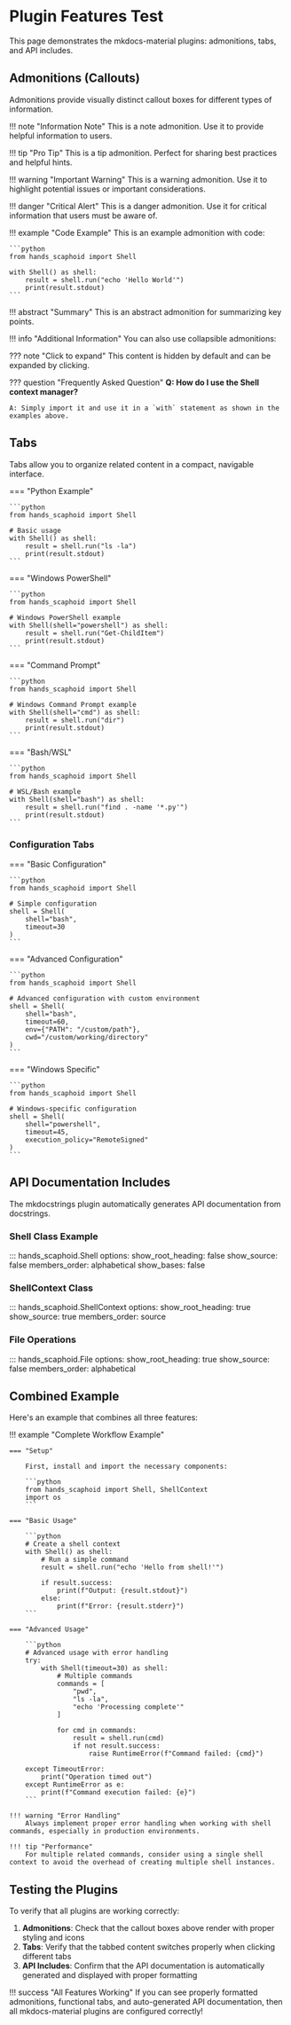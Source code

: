 # Plugin Features Test

This page demonstrates the mkdocs-material plugins: admonitions, tabs, and API includes.

## Admonitions (Callouts)

Admonitions provide visually distinct callout boxes for different types of information.

!!! note "Information Note"
    This is a note admonition. Use it to provide helpful information to users.

!!! tip "Pro Tip"
    This is a tip admonition. Perfect for sharing best practices and helpful hints.

!!! warning "Important Warning"
    This is a warning admonition. Use it to highlight potential issues or important considerations.

!!! danger "Critical Alert"
    This is a danger admonition. Use it for critical information that users must be aware of.

!!! example "Code Example"
    This is an example admonition with code:
    
    ```python
    from hands_scaphoid import Shell
    
    with Shell() as shell:
        result = shell.run("echo 'Hello World'")
        print(result.stdout)
    ```

!!! abstract "Summary"
    This is an abstract admonition for summarizing key points.

!!! info "Additional Information"
    You can also use collapsible admonitions:

??? note "Click to expand"
    This content is hidden by default and can be expanded by clicking.

??? question "Frequently Asked Question"
    **Q: How do I use the Shell context manager?**
    
    A: Simply import it and use it in a `with` statement as shown in the examples above.

## Tabs

Tabs allow you to organize related content in a compact, navigable interface.

=== "Python Example"

    ```python
    from hands_scaphoid import Shell
    
    # Basic usage
    with Shell() as shell:
        result = shell.run("ls -la")
        print(result.stdout)
    ```

=== "Windows PowerShell"

    ```python
    from hands_scaphoid import Shell
    
    # Windows PowerShell example
    with Shell(shell="powershell") as shell:
        result = shell.run("Get-ChildItem")
        print(result.stdout)
    ```

=== "Command Prompt"

    ```python
    from hands_scaphoid import Shell
    
    # Windows Command Prompt example
    with Shell(shell="cmd") as shell:
        result = shell.run("dir")
        print(result.stdout)
    ```

=== "Bash/WSL"

    ```python
    from hands_scaphoid import Shell
    
    # WSL/Bash example
    with Shell(shell="bash") as shell:
        result = shell.run("find . -name '*.py'")
        print(result.stdout)
    ```

### Configuration Tabs

=== "Basic Configuration"

    ```python
    from hands_scaphoid import Shell
    
    # Simple configuration
    shell = Shell(
        shell="bash",
        timeout=30
    )
    ```

=== "Advanced Configuration"

    ```python
    from hands_scaphoid import Shell
    
    # Advanced configuration with custom environment
    shell = Shell(
        shell="bash",
        timeout=60,
        env={"PATH": "/custom/path"},
        cwd="/custom/working/directory"
    )
    ```

=== "Windows Specific"

    ```python
    from hands_scaphoid import Shell
    
    # Windows-specific configuration
    shell = Shell(
        shell="powershell",
        timeout=45,
        execution_policy="RemoteSigned"
    )
    ```

## API Documentation Includes

The mkdocstrings plugin automatically generates API documentation from docstrings.

### Shell Class Example

::: hands_scaphoid.Shell
    options:
      show_root_heading: false
      show_source: false
      members_order: alphabetical
      show_bases: false

### ShellContext Class

::: hands_scaphoid.ShellContext
    options:
      show_root_heading: true
      show_source: true
      members_order: source

### File Operations

::: hands_scaphoid.File
    options:
      show_root_heading: true
      show_source: false
      members_order: alphabetical

## Combined Example

Here's an example that combines all three features:

!!! example "Complete Workflow Example"

    === "Setup"
    
        First, install and import the necessary components:
        
        ```python
        from hands_scaphoid import Shell, ShellContext
        import os
        ```
    
    === "Basic Usage"
    
        ```python
        # Create a shell context
        with Shell() as shell:
            # Run a simple command
            result = shell.run("echo 'Hello from shell!'")
            
            if result.success:
                print(f"Output: {result.stdout}")
            else:
                print(f"Error: {result.stderr}")
        ```
    
    === "Advanced Usage"
    
        ```python
        # Advanced usage with error handling
        try:
            with Shell(timeout=30) as shell:
                # Multiple commands
                commands = [
                    "pwd",
                    "ls -la",
                    "echo 'Processing complete'"
                ]
                
                for cmd in commands:
                    result = shell.run(cmd)
                    if not result.success:
                        raise RuntimeError(f"Command failed: {cmd}")
                        
        except TimeoutError:
            print("Operation timed out")
        except RuntimeError as e:
            print(f"Command execution failed: {e}")
        ```

    !!! warning "Error Handling"
        Always implement proper error handling when working with shell commands, especially in production environments.

    !!! tip "Performance"
        For multiple related commands, consider using a single shell context to avoid the overhead of creating multiple shell instances.

## Testing the Plugins

To verify that all plugins are working correctly:

1. **Admonitions**: Check that the callout boxes above render with proper styling and icons
2. **Tabs**: Verify that the tabbed content switches properly when clicking different tabs
3. **API Includes**: Confirm that the API documentation is automatically generated and displayed with proper formatting

!!! success "All Features Working"
    If you can see properly formatted admonitions, functional tabs, and auto-generated API documentation, then all mkdocs-material plugins are configured correctly!